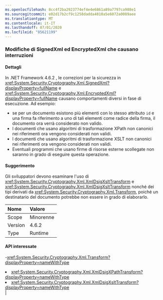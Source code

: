 ```yaml
---
ms.openlocfilehash: 8cc4f2ba2923774ef4e4e6861a89a7797ca988e1
ms.sourcegitcommit: e02d17b2cf9c1258dadda4810a5e6072a0089aee
ms.translationtype: MT
ms.contentlocale: it-IT
ms.lasthandoff: 07/01/2020
ms.locfileid: "85621199"
---
```

### <a name="signedxml-and-encryptedxml-breaking-changes"></a>Modifiche di SignedXml ed EncryptedXml che causano interruzioni

#### <a name="details"></a>Dettagli

In .NET Framework 4.6.2 , le correzioni per la sicurezza in <xref:System.Security.Cryptography.Xml.SignedXml?displayProperty=fullName> e <xref:System.Security.Cryptography.Xml.EncryptedXml?displayProperty=fullName> causano comportamenti diversi in fase di esecuzione. Ad esempio:<ul><li>se per un documento esistono più elementi con lo stesso attributo <code>id</code> e una firma fa riferimento a uno di tali elementi come radice della firma, il documento ora verrà considerato non valido.</li><li>I documenti che usano algoritmi di trasformazione XPath non canonici nei riferimenti ora vengono considerati non validi.</li><li>I documenti che usano algoritmi di trasformazione XSLT non canonici nei riferimenti ora vengono considerati non validi.</li><li>Eventuali programmi che usano firme di risorse esterne scollegate non saranno in grado di eseguire questa operazione.</li></ul>

#### <a name="suggestion"></a>Suggerimento

Gli sviluppatori devono esaminare l'uso di <xref:System.Security.Cryptography.Xml.XmlDsigXsltTransform> e <xref:System.Security.Cryptography.Xml.XmlDsigXsltTransform> nonché dei tipi derivati da <xref:System.Security.Cryptography.Xml.Transform>, poiché un destinatario del documento potrebbe non essere in grado di elaborarlo.

| Nome    | Valore       |
|:--------|:------------|
| Scope   |Minorenne|
|Version|4.6.2|
|Type|Runtime

#### <a name="affected-apis"></a>API interessate

-<xref:System.Security.Cryptography.Xml.Transform?displayProperty=nameWithType></li><li><xref:System.Security.Cryptography.Xml.XmlDsigXPathTransform?displayProperty=nameWithType></li><li><xref:System.Security.Cryptography.Xml.XmlDsigXsltTransform?displayProperty=nameWithType></li></ul>|
